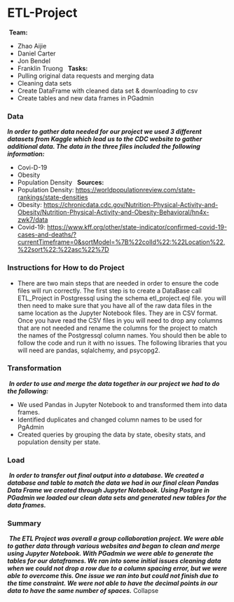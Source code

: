 # ETL-Project

​
**Team:**
* Zhao Aijie
* Daniel Carter
* Jon Bendel
* Franklin Truong
​
​
**Tasks:**
* Pulling original data requests and merging data
* Cleaning data sets
* Create DataFrame with cleaned data set & downloading to csv
* Create tables and new data frames in PGadmin
​
​
​
### Data 
***In order to gather data needed for our project we used 3 different datasets from Kaggle which lead us to the CDC website to gather additional data. The data in the three files included the following information:***
* Covi-D-19 
* Obesity 
* Population Density
​
​
**Sources:**
* Population Density: 
https://worldpopulationreview.com/state-rankings/state-densities
* Obesity:
https://chronicdata.cdc.gov/Nutrition-Physical-Activity-and-Obesity/Nutrition-Physical-Activity-and-Obesity-Behavioral/hn4x-zwk7/data
* Covid-19: 
https://www.kff.org/other/state-indicator/confirmed-covid-19-cases-and-deaths/?currentTimeframe=0&sortModel=%7B%22colId%22:%22Location%22,%22sort%22:%22asc%22%7D
​
### Instructions for How to do Project
* There are two main steps that are needed in order to ensure the code files will run correctly. The first step is to create a DataBase call ETL_Project in Postgressql using the schema etl_project.eql file. 
  you will then need to make sure that you have all of the raw data files in the same location as the Jupyter Notebook files. They are in CSV format. Once you have read the CSV files in you will need to drop any columns that are not needed and rename the columns for the project to match the names of the Postgressql column names. You should then be able to follow the code and run it with no issues. The following libraries that you will need are pandas, sqlalchemy, and psycopg2.
​
### Transformation
​
***In order to use and merge the data together in our project we had to do the following:***
* We used Pandas in Jupyter Notebook to and transformed them into data frames.
* Identified duplicates and changed column names to be used for PgAdmin
* Created queries by grouping the data by state, obesity stats, and population density per state. 
​
### Load
​
***In order to transfer out final output into a database. We created a database and table to match the data we had in our final clean Pandas Data Frame we created through Jupyter Notebook. Using Postgre in PGadmin we loaded our clean data sets and generated new tables for the data frames.*** 
​
### Summary
​
***The ETL Project was overall a group collaboration project. We were able to gather data through various websites and began to clean and merge using Jupyter Notebook. With PGadmin we were able to generate the tables for our dataframes. We ran into some initial issues cleaning data when we could not drop a row due to a column spacing error, but we were able to overcome this.  One issue we ran into but could not finish due to the time constraint. We were not able to have the decimal points in our data to have the same number of spaces.***
Collapse



